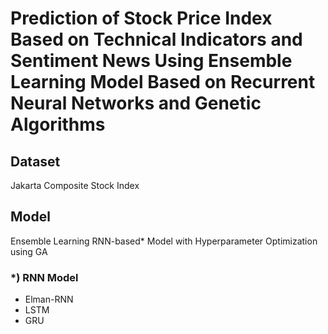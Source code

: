 # Prediction of Stock Price Index Based on Technical Indicators and Sentiment News Using Ensemble Learning Model Based on Recurrent Neural Networks and Genetic Algorithms

## Dataset
Jakarta Composite Stock Index

## Model
Ensemble Learning RNN-based* Model with Hyperparameter Optimization using GA

### *) RNN Model
- Elman-RNN
- LSTM
- GRU
